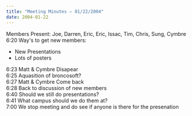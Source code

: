 ```yaml
---
title: "Meeting Minutes – 01/22/2004"
date: 2004-01-22
---
```

<p>
Members Present: Joe, Darren, Eric, Eric, Issac, Tim, Chris, Sung, Cymbre
<br>
6:20 Way's to get new members:
<ul>
<li>New Presentations
<li>Lots of posters
</ul>
6:23 Matt & Cymbre Disapear<br>
6:25 Aquasition of broncosoft?<br>
6:27 Matt & Cymbre Come back<br>
6:28 Back to discussion of new members<br>
6:40 Should we still do presentations?<br>
6:41 What campus should we do them at?<br>
7:00 We stop meeting and do see if anyone is there for the presenation


</p>
